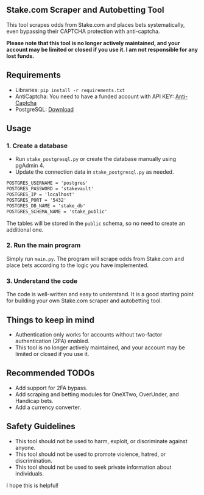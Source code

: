 ## Stake.com Scraper and Autobetting Tool

This tool scrapes odds from Stake.com and places bets systematically, even bypassing their CAPTCHA protection with anti-captcha.

**Please note that this tool is no longer actively maintained, and your account may be limited or closed if you use it. I am not responsible for any lost funds.**

## Requirements

* Libraries: `pip install -r requirements.txt`
* AntiCaptcha: You need to have a funded account with API KEY: [Anti-Captcha](https://anti-captcha.com/)
* PostgreSQL: [Download](https://www.postgresql.org/download/)

## Usage

### 1. Create a database

- Run `stake_postgresql.py` or create the database manually using pgAdmin 4.
- Update the connection data in `stake_postgresql.py` as needed.

```markdown
POSTGRES_USERNAME = 'postgres'
POSTGRES_PASSWORD = 'stakevault'
POSTGRES_IP = 'localhost'
POSTGRES_PORT = '5432'
POSTGRES_DB_NAME = 'stake_db'
POSTGRES_SCHEMA_NAME = 'stake_public'
```

The tables will be stored in the `public` schema, so no need to create an additional one.

### 2. Run the main program

Simply run `main.py`. The program will scrape odds from Stake.com and place bets according to the logic you have implemented.

### 3. Understand the code

The code is well-written and easy to understand. It is a good starting point for building your own Stake.com scraper and autobetting tool.

## Things to keep in mind

* Authentication only works for accounts without two-factor authentication (2FA) enabled.
* This tool is no longer actively maintained, and your account may be limited or closed if you use it.

## Recommended TODOs

* Add support for 2FA bypass.
* Add scraping and betting modules for OneXTwo, OverUnder, and Handicap bets.
* Add a currency converter.

## Safety Guidelines

* This tool should not be used to harm, exploit, or discriminate against anyone.
* This tool should not be used to promote violence, hatred, or discrimination.
* This tool should not be used to seek private information about individuals.


I hope this is helpful!
